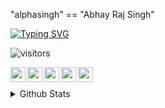"alphasingh" == "Abhay Raj Singh"

<!-- [![Typing SVG](https://readme-typing-svg.herokuapp.com?color=%2336BCF7&center=true&vCenter=true&width=600&lines=Hi+there+👋,+I+am+Abhay;+Welcome+to+My+Profile!;Over+4+years+of+programming+experience;Always+learning+new+things+;LeetCode+community+member)](https://git.io/typing-svg) -->
[![Typing SVG](https://readme-typing-svg.herokuapp.com/?lines=Hi+there+👋;Welcome+to+profile+of+alphasingh)](https://git.io/typing-svg)


![visitors](https://visitor-badge.laobi.icu/badge?page_id=alphasingh.alphasingh)

<a href="https://www.linkedin.com/in/alphasingh/">
  <img align="left" width="24px" src="https://cdn.jsdelivr.net/npm/simple-icons@v3/icons/linkedin.svg"  />
</a>
<a href="https://www.hackerrank.com/alphasingh/" >
  <img align="left" width="24px" src="https://www.svgrepo.com/show/306171/hackerrank.svg"  />
</a>
<a href="https://leetcode.com/alphasingh/">
  <img align="left" width="24px" src="https://upload.wikimedia.org/wikipedia/commons/1/19/LeetCode_logo_black.png"  />
</a>
<a href="https://www.duolingo.com/profile/alpha.singh">
  <img align="left" width="24px" src="https://design.duolingo.com/86230c9ad10d9f08b785.svg"  />
</a> 
<a href="https://www.chess.com/member/alphasingh/">
  <img align="left" width="24px" src="https://images.chesscomfiles.com/uploads/v1/images_users/tiny_mce/SamCopeland/phpmeXx6V.png"  />
</a> 

</br>
</br>

<details>
	<summary> Github Stats </summary>
	<br />
  
  ![Abhay's github stats](https://github-readme-stats.vercel.app/api?username=alphasingh&show_icons=true&hide_border=true)
  <img src="https://github-readme-streak-stats.herokuapp.com/?user=alphasingh&" alt="alphasingh"/>

</details>
